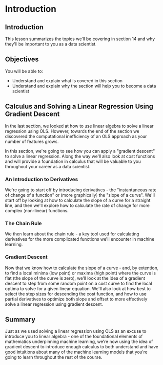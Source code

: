 
# Introduction

## Introduction
This lesson summarizes the topics we'll be covering in section 14 and why they'll be important to you as a data scientist.

## Objectives
You will be able to:
* Understand and explain what is covered in this section
* Understand and explain why the section will help you to become a data scientist

## Calculus and Solving a Linear Regression Using Gradient Descent

In the last section, we looked at how to use linear algebra to solve a linear regression using OLS. However, towards the end of the section we discovered the computational inefficiency of an OLS approach as your number of features grows.

In this section, we're going to see how you can apply a "gradient descent" to solve a linear regression. Along the way we'll also look at cost functions and will provide a foundation in calculus that will be valuable to you throughout your career as a data scientist.

### An Introduction to Derivatives

We're going to start off by introducing derivatives - the "instantaneous rate of change of a function" or (more graphically) the "slope of a curve". We'll start off by looking at how to calculate the slope of a curve for a straight line, and then we'll explore how to calculate the rate of change for more complex (non-linear) functions.

### The Chain Rule

We then learn about the chain rule - a key tool used for calculating derivatives for the more complicated functions we'll encounter in machine learning.

### Gradient Descent

Now that we know how to calculate the slope of a curve - and, by extention, to find a local  minima (low point) or maxima (high point) where the curve is flat (the slope of the curve is zero), we'll look at the idea of a gradient descent to step from some random point on a cost curve to find the local optima to solve for a given linear equation. We'll also look at how best to select the step sizes for descending the cost function, and how to use partial derivatives to optimize both slope and offset to more effectively solve a linear regression using gradient descent.


## Summary

Just as we used solving a linear regression using OLS as an excuse to introduce you to linear algebra - one of the foundational elements of mathematics underpinning machine learning, we're now using the idea of gradient descent to introduce enough calculus to both understand and have good intuitions about many of the machine learning models that you're going to learn throughout the rest of the course.


